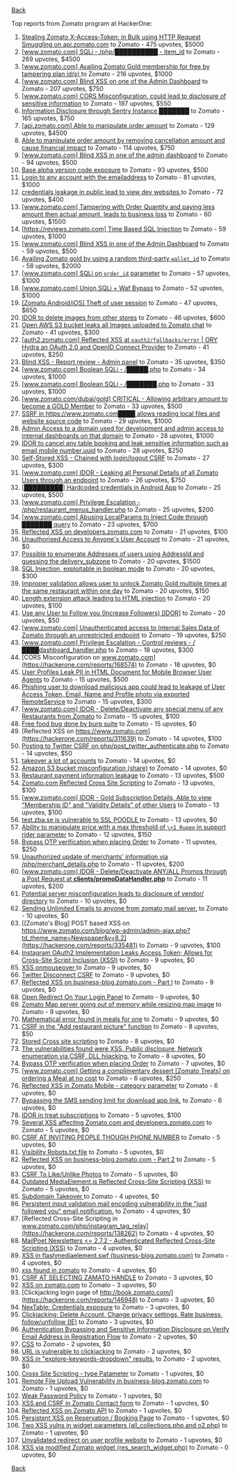 [Back](../README.md)

Top reports from Zomato program at HackerOne:

1. [Stealing Zomato X-Access-Token: in Bulk using HTTP Request Smuggling on api.zomato.com](https://hackerone.com/reports/771666) to Zomato - 475 upvotes, $5000
2. [[www.zomato.com] SQLi - /php/██████████ - item_id](https://hackerone.com/reports/403616) to Zomato - 269 upvotes, $4500
3. [[www.zomato.com] Availing Zomato Gold membership for free by tampering plan id(s) ](https://hackerone.com/reports/511044) to Zomato - 216 upvotes, $1000
4. [[www.zomato.com] Blind XSS on one of the Admin Dashboard](https://hackerone.com/reports/724889) to Zomato - 207 upvotes, $750
5. [[www.zomato.com] CORS Misconfiguration, could lead to disclosure of sensitive information](https://hackerone.com/reports/426165) to Zomato - 197 upvotes, $550
6. [Information Disclosure through Sentry Instance ███████](https://hackerone.com/reports/697512) to Zomato - 165 upvotes, $750
7. [[api.zomato.com] Able to manipulate order amount](https://hackerone.com/reports/512968) to Zomato - 129 upvotes, $4500
8. [Able to manipulate order amount by removing cancellation amount and cause financial impact](https://hackerone.com/reports/614523) to Zomato - 114 upvotes, $750
9. [[www.zomato.com] Blind XSS in one of the admin dashboard](https://hackerone.com/reports/461272) to Zomato - 94 upvotes, $500
10. [Base alpha version code exposure](https://hackerone.com/reports/167859) to Zomato - 93 upvotes, $500
11. [Login to any account with the emailaddress](https://hackerone.com/reports/245408) to Zomato - 81 upvotes, $1000
12. [ credentials leakage in public lead to view dev websites ](https://hackerone.com/reports/511440) to Zomato - 72 upvotes, $400
13. [[www.zomato.com] Tampering with Order Quantity and paying less amount then actual amount, leads to business loss](https://hackerone.com/reports/403783) to Zomato - 60 upvotes, $1500
14. [[https://reviews.zomato.com] Time Based SQL Injection](https://hackerone.com/reports/300176) to Zomato - 59 upvotes, $1000
15. [[www.zomato.com] Blind XSS in one of the Admin Dashboard](https://hackerone.com/reports/419731) to Zomato - 59 upvotes, $500
16. [Availing Zomato gold by using a random third-party `wallet_id`](https://hackerone.com/reports/938021) to Zomato - 58 upvotes, $2000
17. [[www.zomato.com] SQLi on `order_id` parameter](https://hackerone.com/reports/358669) to Zomato - 57 upvotes, $1000
18. [[www.zomato.com] Union SQLi + Waf Bypass](https://hackerone.com/reports/258582) to Zomato - 52 upvotes, $1000
19. [[Zomato Android/iOS] Theft of user session](https://hackerone.com/reports/328486) to Zomato - 47 upvotes, $650
20. [IDOR to delete images from other stores](https://hackerone.com/reports/404797) to Zomato - 46 upvotes, $600
21. [Open AWS S3 bucket leaks all Images uploaded to Zomato chat](https://hackerone.com/reports/507097) to Zomato - 41 upvotes, $300
22. [[auth2.zomato.com] Reflected XSS at `oauth2/fallbacks/error` | ORY Hydra an OAuth 2.0 and OpenID Connect Provider](https://hackerone.com/reports/456333) to Zomato - 41 upvotes, $250
23. [Blind XSS - Report review - Admin panel](https://hackerone.com/reports/314126) to Zomato - 35 upvotes, $350
24. [[www.zomato.com] Boolean SQLi - /█████.php](https://hackerone.com/reports/297534) to Zomato - 34 upvotes, $1000
25. [[www.zomato.com] Boolean SQLi - /███████.php](https://hackerone.com/reports/301257) to Zomato - 33 upvotes, $1000
26. [[www.zomato.com/dubai/gold] CRITICAL - Allowing arbitrary amount to become a GOLD Member](https://hackerone.com/reports/254211) to Zomato - 33 upvotes, $500
27. [SSRF in https://www.zomato.com████ allows reading local files and website source code](https://hackerone.com/reports/271224) to Zomato - 29 upvotes, $1000
28. [Admin Access to a domain used for development and admin access to internal dashboards on that domain](https://hackerone.com/reports/271407) to Zomato - 28 upvotes, $1000
29. [IDOR to cancel any table booking and leak sensitive information such as email,mobile number,uuid](https://hackerone.com/reports/265258) to Zomato - 28 upvotes, $250
30. [Self-Stored XSS - Chained with login/logout CSRF](https://hackerone.com/reports/632017) to Zomato - 27 upvotes, $300
31. [[www.zomato.com] IDOR - Leaking all Personal Details of all Zomato Users through an endpoint](https://hackerone.com/reports/269937) to Zomato - 26 upvotes, $750
32. [[█████████] Hardcoded credentials in Android App](https://hackerone.com/reports/246995) to Zomato - 25 upvotes, $500
33. [[www.zomato.com] Privilege Escalation - /php/restaurant_menus_handler.php](https://hackerone.com/reports/300454) to Zomato - 25 upvotes, $200
34. [[www.zomato.com] Abusing LocalParams to Inject Code through ███████ query](https://hackerone.com/reports/341600) to Zomato - 23 upvotes, $700
35. [Reflected XSS on developers.zomato.com](https://hackerone.com/reports/418823) to Zomato - 21 upvotes, $100
36. [Unauthorised Access to Anyone's User Account](https://hackerone.com/reports/202921) to Zomato - 21 upvotes, $0
37. [Possible to enumerate Addresses of users using AddressId and guessing the delivery_subzone](https://hackerone.com/reports/514897) to Zomato - 20 upvotes, $1500
38. [SQL Injection, exploitable in boolean mode](https://hackerone.com/reports/246412) to Zomato - 20 upvotes, $300
39. [Improper validation allows user to unlock Zomato Gold multiple times at the same restaurant within one day](https://hackerone.com/reports/486629) to Zomato - 20 upvotes, $150
40. [Length extension attack leading to HTML injection](https://hackerone.com/reports/251572) to Zomato - 20 upvotes, $100
41. [Use any User to Follow you (Increase Followers) [IDOR]](https://hackerone.com/reports/245969) to Zomato - 20 upvotes, $50
42. [[www.zomato.com] Unauthenticated access to Internal Sales Data of Zomato through an unrestricted endpoint](https://hackerone.com/reports/263535) to Zomato - 19 upvotes, $250
43. [[www.zomato.com] Privilege Escalation - Control reviews - /████dashboard_handler.php](https://hackerone.com/reports/300099) to Zomato - 18 upvotes, $300
44. [CORS Misconfiguration on www.zomato.com](https://hackerone.com/reports/168574) to Zomato - 18 upvotes, $0
45. [User Profiles Leak PII in HTML Document for Mobile Browser User Agents](https://hackerone.com/reports/288596) to Zomato - 15 upvotes, $500
46. [Phishing user to download malicious app could lead to leakage of User Access Token, Email, Name and Profile photo via exported RemoteService](https://hackerone.com/reports/384257) to Zomato - 15 upvotes, $300
47. [[www.zomato.com] IDOR - Delete/Deactivate any special menu of any Restaurants from Zomato](https://hackerone.com/reports/264919) to Zomato - 15 upvotes, $100
48. [Free food bug done by burp suite](https://hackerone.com/reports/762883) to Zomato - 15 upvotes, $0
49. [Reflected XSS on https://www.zomato.com](https://hackerone.com/reports/311639) to Zomato - 14 upvotes, $100
50. [Posting to Twitter CSRF on php/post_twitter_authenticate.php](https://hackerone.com/reports/249234) to Zomato - 14 upvotes, $50
51. [takeover a lot of accounts](https://hackerone.com/reports/180388) to Zomato - 14 upvotes, $0
52. [Amazon S3 bucket misconfiguration (share)](https://hackerone.com/reports/229690) to Zomato - 14 upvotes, $0
53. [Restaurant payment information leakage](https://hackerone.com/reports/252043) to Zomato - 13 upvotes, $500
54. [Zomato.com Reflected Cross Site Scripting](https://hackerone.com/reports/303522) to Zomato - 13 upvotes, $100
55. [[www.zomato.com] IDOR - Gold Subscription Details, Able to view "Membership ID" and "Validity Details" of other Users](https://hackerone.com/reports/344145) to Zomato - 13 upvotes, $100
56. [test.zba.se is vulnerable to SSL POODLE  ](https://hackerone.com/reports/201520) to Zomato - 13 upvotes, $0
57. [Ability to manipulate price with a max threshold of `\<1 Rupee` in support rider parameter](https://hackerone.com/reports/927661) to Zomato - 12 upvotes, $150
58. [Bypass OTP verification when placing Order](https://hackerone.com/reports/247158) to Zomato - 11 upvotes, $250
59. [Unauthorized update of merchants' information via /php/merchant_details.php](https://hackerone.com/reports/255651) to Zomato - 11 upvotes, $200
60. [[www.zomato.com] IDOR - Delete/Deactivate ANY/ALL Promos through a Post Request at **clients/promoDataHandler.php**](https://hackerone.com/reports/264754) to Zomato - 11 upvotes, $200
61. [Potential server misconfiguration leads to disclosure of vendor/ directory](https://hackerone.com/reports/271391) to Zomato - 10 upvotes, $0
62. [Sending Unlimited Emails to anyone from zomato mail server.](https://hackerone.com/reports/518928) to Zomato - 10 upvotes, $0
63. [[Zomato's Blog] POST based XSS on https://www.zomato.com/blog/wp-admin/admin-ajax.php?td_theme_name=Newspaper&v=8.2](https://hackerone.com/reports/335481) to Zomato - 9 upvotes, $100
64. [Instagram OAuth2 Implementation Leaks Access Token; Allows for Cross-Site Script Inclusion (XSSI)](https://hackerone.com/reports/138270) to Zomato - 9 upvotes, $0
65. [XSS onmouseover ](https://hackerone.com/reports/139981) to Zomato - 9 upvotes, $0
66. [Twitter Disconnect CSRF](https://hackerone.com/reports/114127) to Zomato - 9 upvotes, $0
67. [Reflected XSS on business-blog.zomato.com - Part I](https://hackerone.com/reports/137905) to Zomato - 9 upvotes, $0
68. [Open Redirect On Your Login Panel](https://hackerone.com/reports/473064) to Zomato - 9 upvotes, $0
69. [Zomato Map server going out of memory while resizing map image](https://hackerone.com/reports/751904) to Zomato - 9 upvotes, $0
70. [Mathematical error  found in meals for one](https://hackerone.com/reports/819333) to Zomato - 9 upvotes, $0
71. [CSRF in the "Add restaurant picture" function](https://hackerone.com/reports/169699) to Zomato - 8 upvotes, $50
72. [Stored Cross site scripting](https://hackerone.com/reports/145246) to Zomato - 8 upvotes, $0
73. [ The vulnerabilities found were XSS, Public disclosure, Network enumeration via CSRF, DLL hijacking.](https://hackerone.com/reports/927413) to Zomato - 8 upvotes, $0
74. [Bypass OTP verification when placing Order](https://hackerone.com/reports/142221) to Zomato - 7 upvotes, $0
75. [[www.zomato.com] Getting a complimentary dessert [Zomato Treats] on ordering a Meal at no cost](https://hackerone.com/reports/321938) to Zomato - 6 upvotes, $250
76. [Reflected XSS in Zomato Mobile - category parameter](https://hackerone.com/reports/230119) to Zomato - 6 upvotes, $0
77. [Bypassing the SMS sending limit for download app link.](https://hackerone.com/reports/517711) to Zomato - 6 upvotes, $0
78. [IDOR in treat subscriptions](https://hackerone.com/reports/313050) to Zomato - 5 upvotes, $100
79. [Several XSS affecting Zomato.com and developers.zomato.com](https://hackerone.com/reports/114631) to Zomato - 5 upvotes, $0
80. [CSRF AT INVITING PEOPLE THOUGH PHONE NUMBER](https://hackerone.com/reports/113865) to Zomato - 5 upvotes, $0
81. [Visibility  Robots.txt file](https://hackerone.com/reports/156182) to Zomato - 5 upvotes, $0
82. [Reflected XSS on business-blog.zomato.com - Part 2](https://hackerone.com/reports/137906) to Zomato - 5 upvotes, $0
83. [CSRF To Like/Unlike Photos](https://hackerone.com/reports/230837) to Zomato - 5 upvotes, $0
84. [Outdated MediaElement.js Reflected Cross-Site Scripting (XSS)](https://hackerone.com/reports/155228) to Zomato - 5 upvotes, $0
85. [Subdomain Takeover ](https://hackerone.com/reports/113869) to Zomato - 4 upvotes, $0
86. [Persistent input validation mail encoding vulnerability  in the "just followed you" email notification.](https://hackerone.com/reports/114879) to Zomato - 4 upvotes, $0
87. [Reflected Cross-Site Scripting in www.zomato.com/php/instagram_tag_relay](https://hackerone.com/reports/138262) to Zomato - 4 upvotes, $0
88. [MailPoet Newsletters \<= 2.7.2 - Authenticated Reflected Cross-Site Scripting (XSS)](https://hackerone.com/reports/200355) to Zomato - 4 upvotes, $0
89. [XSS in flashmediaelement.swf (business-blog.zomato.com)](https://hackerone.com/reports/200351) to Zomato - 4 upvotes, $0
90. [xss found in zomato](https://hackerone.com/reports/240989) to Zomato - 4 upvotes, $0
91. [CSRF AT SELECTING ZAMATO HANDLE](https://hackerone.com/reports/113857) to Zomato - 3 upvotes, $0
92. [XSS on zomato.com](https://hackerone.com/reports/143294) to Zomato - 3 upvotes, $0
93. [Clickjacking login page of http://book.zomato.com/](https://hackerone.com/reports/146948) to Zomato - 3 upvotes, $0
94. [NexTable: Credentials exposure](https://hackerone.com/reports/120941) to Zomato - 3 upvotes, $0
95. [Clickjacking: Delete Account, Change privacy settings, Rate business, follow/unfollow (IE)](https://hackerone.com/reports/338569) to Zomato - 3 upvotes, $0
96. [Authentication Bypassing and Sensitive Information Disclosure on Verify Email Address in Registration Flow](https://hackerone.com/reports/124151) to Zomato - 2 upvotes, $0
97. [CSS](https://hackerone.com/reports/145686) to Zomato - 2 upvotes, $0
98. [URL is vulnerable to clickjacking](https://hackerone.com/reports/337219) to Zomato - 2 upvotes, $0
99. [XSS in "explore-keywords-dropdown" results.](https://hackerone.com/reports/347567) to Zomato - 2 upvotes, $0
100. [Cross Site Scripting - type Patameter](https://hackerone.com/reports/114151) to Zomato - 1 upvotes, $0
101. [Remote File Upload Vulnerability in business-blog.zomato.com](https://hackerone.com/reports/114389) to Zomato - 1 upvotes, $0
102. [Weak Password Policy](https://hackerone.com/reports/115036) to Zomato - 1 upvotes, $0
103. [XSS and CSRF in Zomato Contact form](https://hackerone.com/reports/115248) to Zomato - 1 upvotes, $0
104. [Reflected XSS on Zomato API](https://hackerone.com/reports/125762) to Zomato - 1 upvotes, $0
105. [Persistent XSS on Reservation / Booking Page](https://hackerone.com/reports/123005) to Zomato - 1 upvotes, $0
106. [Two XSS vulns in widget parameters (all_collections.php and o2.php)](https://hackerone.com/reports/115560) to Zomato - 1 upvotes, $0
107. [Unvalidated redirect on user profile website](https://hackerone.com/reports/143265) to Zomato - 1 upvotes, $0
108. [XSS via modified Zomato widget (res_search_widget.php)](https://hackerone.com/reports/115402) to Zomato - 0 upvotes, $0


[Back](../README.md)